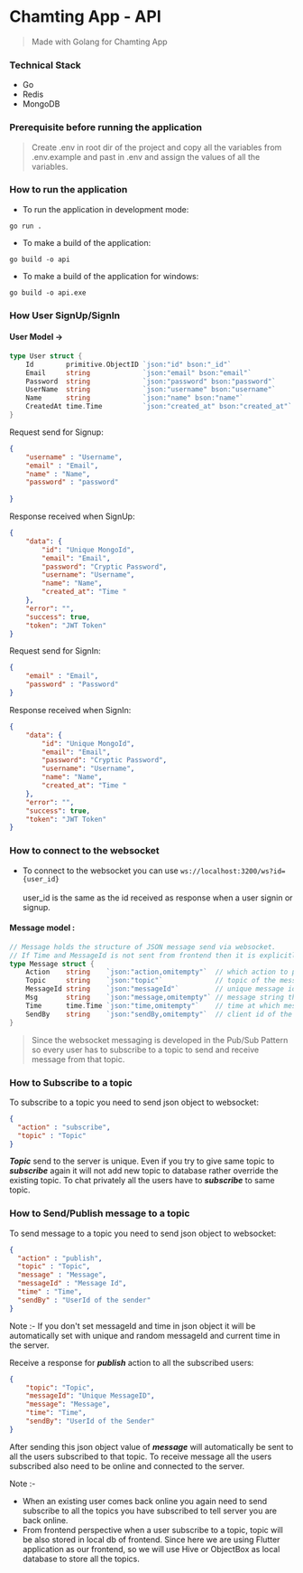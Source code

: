 # Chamting App - API 
> Made with Golang for Chamting App

### Technical Stack
* Go
* Redis 
* MongoDB

### Prerequisite before running the application
> Create .env in root dir of the project and copy all the variables from .env.example and past in .env and assign the values of all the variables.


### How to run the application
* To run the application in development mode:
```shell
go run .
```
* To make a build of the application:
```shell
go build -o api
```
* To make a build of the application for windows:
```shell
go build -o api.exe
```

### How User SignUp/SignIn

#### User Model ->
```go
type User struct {
	Id        primitive.ObjectID `json:"id" bson:"_id"`
	Email     string             `json:"email" bson:"email"`
	Password  string             `json:"password" bson:"password"`
	UserName  string             `json:"username" bson:"username"`
	Name      string             `json:"name" bson:"name"`
	CreatedAt time.Time          `json:"created_at" bson:"created_at"`
}
```

Request send for Signup:
```json
{
    "username" : "Username",
    "email" : "Email",
    "name" : "Name",
    "password" : "password"
  
}
```

Response received when SignUp:
```json
{
    "data": {
        "id": "Unique MongoId",
        "email": "Email",
        "password": "Cryptic Password",
        "username": "Username",
        "name": "Name",
        "created_at": "Time "
    },
    "error": "",
    "success": true,
    "token": "JWT Token"
}
```

Request send for SignIn:
```json
{
    "email" : "Email",
    "password" : "Password"
}
```

Response received when SignIn:
```json
{
    "data": {
        "id": "Unique MongoId",
        "email": "Email",
        "password": "Cryptic Password",
        "username": "Username",
        "name": "Name",
        "created_at": "Time "
    },
    "error": "",
    "success": true,
    "token": "JWT Token"
}
```

### How to connect to the websocket

- To connect to the websocket you can use `ws://localhost:3200/ws?id={user_id}`<br></br>
user_id is the same as the id received as response when a user signin or signup.

#### Message model :
```go
// Message holds the structure of JSON message send via websocket. 
// If Time and MessageId is not sent from frontend then it is explicitly created here at backend
type Message struct {
    Action    string    `json:"action,omitempty"`  // which action to perform with the message
    Topic     string    `json:"topic"`             // topic of the message sent
    MessageId string    `json:"messageId"`         // unique message id for each message
    Msg       string    `json:"message,omitempty"` // message string that is sent
    Time      time.Time `json:"time,omitempty"`    // time at which message is sent
    SendBy    string    `json:"sendBy,omitempty"`  // client id of the client
}
```

> Since the websocket messaging is developed in the Pub/Sub Pattern so every user has to subscribe to a topic to send and receive message from that topic.

### How to Subscribe to a topic
To subscribe to a topic you need to send json object to websocket:
```json
{
  "action" : "subscribe",
  "topic" : "Topic"
}
```
***Topic*** send to the server is unique. Even if you try to give same topic to ***subscribe*** again it will not add new topic to database rather override the existing topic.
To chat privately all the users have to ***subscribe*** to same topic. 

### How to Send/Publish message to a topic
To send message to a topic you need to send json object to websocket:
```json
{
  "action" : "publish",
  "topic" : "Topic",
  "message" : "Message",
  "messageId" : "Message Id",
  "time" : "Time",
  "sendBy" : "UserId of the sender"
}
```
Note :- If you don't set messageId and time in json object it will be automatically set
with unique and random messageId and current time in the server.

Receive a response for ***publish*** action to all the subscribed users:
```json
{
    "topic": "Topic",
    "messageId": "Unique MessageID",
    "message": "Message",
    "time": "Time",
    "sendBy": "UserId of the Sender"
}
```

After sending this json object value of ***message*** will automatically be sent to all the users subscribed to that topic. To receive message all the users subscribed also need to be online and connected to the server.

Note :-
* When an existing user comes back online you again need to send subscribe to all the topics you have subscribed to tell server you are back online.
* From frontend perspective when a user subscribe to a topic, topic will be also stored in local db of frontend. Since here we are using Flutter application as our frontend, so we will use Hive or ObjectBox as local database to store all the topics.

